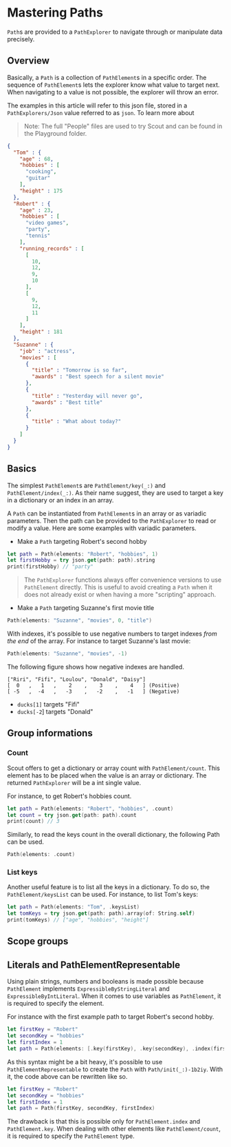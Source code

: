 # Mastering Paths

``Path``s are provided to a ``PathExplorer`` to navigate through or manipulate data precisely. 

## Overview

Basically, a `Path` is a collection of ``PathElement``s in a specific order. The sequence of `PathElement`s lets the explorer know what value to target next. When navigating to a value is not possible, the explorer will throw an error.

The examples in this article will refer to this json file, stored in a ``PathExplorers/Json`` value referred to as `json`. To learn more about 

> Note: The full "People" files are used to try Scout and can be found in the Playground folder.

```json
{
  "Tom" : {
    "age" : 68,
    "hobbies" : [
      "cooking",
      "guitar"
    ],
    "height" : 175
  },
  "Robert" : {
    "age" : 23,
    "hobbies" : [
      "video games",
      "party",
      "tennis"
    ],
    "running_records" : [
      [
        10,
        12,
        9,
        10
      ],
      [
        9,
        12,
        11
      ]
    ],
    "height" : 181
  },
  "Suzanne" : {
    "job" : "actress",
    "movies" : [
      {
        "title" : "Tomorrow is so far",
        "awards" : "Best speech for a silent movie"
      },
      {
        "title" : "Yesterday will never go",
        "awards" : "Best title"
      },
      {
        "title" : "What about today?"
      }
    ]
  }
}
```


## Basics

The simplest `PathElement`s are ``PathElement/key(_:)`` and ``PathElement/index(_:)``. As their name suggest, they are used to target a key in a dictionary or an index in an array.

A `Path` can be instantiated from `PathElement`s in an array or as variadic parameters. Then the path can be provided to the `PathExplorer` to read or modify a value. Here are some examples with variadic parameters.

- Make a `Path` targeting Robert's second hobby
```swift
let path = Path(elements: "Robert", "hobbies", 1)
let firstHobby = try json.get(path: path).string
print(firstHobby) // "party"
```

> The `PathExplorer` functions always offer convenience versions to use `PathElement` directly. This is useful to avoid creating a `Path` when it does not already exist or when having a more "scripting" approach.

- Make a `Path` targeting Suzanne's first movie title
```swift
Path(elements: "Suzanne", "movies", 0, "title")
```

With indexes, it's possible to use negative numbers to target indexes *from the end* of the array.
For instance to target Suzanne's last movie:

```swift
Path(elements: "Suzanne", "movies", -1)
```

The following figure shows how negative indexes are handled.

```
["Riri", "Fifi", "Loulou", "Donald", "Daisy"]
[  0   ,   1   ,    2    ,    3    ,    4   ] (Positive)
[ -5   ,  -4   ,   -3    ,   -2    ,   -1   ] (Negative)
```

- `ducks[1]` targets "Fifi"
- `ducks[-2`] targets "Donald"

## Group informations

### Count

Scout offers to get a dictionary or array count with ``PathElement/count``. This element has to be placed when the value is an array or dictionary. The returned `PathExplorer` will be a int single value.

For instance, to get Robert's hobbies count.
```swift
let path = Path(elements: "Robert", "hobbies", .count)
let count = try json.get(path: path).count
print(count) // 3
```

Similarly, to read the keys count in the overall dictionary, the following Path can be used.
```swift
Path(elements: .count)
```

### List keys

Another useful feature is to list all the keys in a dictionary. To do so, the ``PathElement/keysList`` can be used. 
For instance, to list Tom's keys:
```swift
let path = Path(elements: "Tom", .keysList)
let tomKeys = try json.get(path: path).array(of: String.self)
print(tomKeys) // ["age", "hobbies", "height"]
```

## Scope groups


## Literals and PathElementRepresentable
Using plain strings, numbers and booleans is made possible because ``PathElement`` implements `ExpressibleByStringLiteral` and `ExpressibleByIntLiteral`. When it comes to use variables as `PathElement`, it is required to specify the element.

For instance with the first example path to target Robert's second hobby.

```swift
let firstKey = "Robert"
let secondKey = "hobbies"
let firstIndex = 1
let path = Path(elements: [.key(firstKey), .key(secondKey), .index(firstIndex)])
```

As this syntax might be a bit heavy, it's possible to use ``PathElementRepresentable`` to create the `Path` with  ``Path/init(_:)-1b2iy``. With it, the code above can be rewritten like so.

```swift
let firstKey = "Robert"
let secondKey = "hobbies"
let firstIndex = 1
let path = Path(firstKey, secondKey, firstIndex)
```

The drawback is that this is possible only for `PathElement.index` and `PathElement.key`. When dealing with other elements like ``PathElement/count``, it is required to specify the `PathElement` type.
